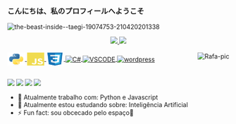 ### こんにちは、私のプロフィールへようこそ

![the-beast-inside--taegi-19074753-210420201338](https://user-images.githubusercontent.com/93232479/140808225-a04bc407-61ef-4d25-b434-ca293319868d.gif)


<div align="center">
  <a href="https://github.com/XAEXVI">
  <img height="130em" src="https://github-readme-stats.vercel.app/api?username=XAEXVI&show_icons=true&theme=dark&include_all_commits=true&count_private=true"/>
  <img height="130em" src="https://github-readme-stats.vercel.app/api/top-langs/?username=XAEXVI&layout=compact&langs_count=7&theme=dark"/>
</div>
  <div style="display: inline_block"><br>
  <img align="center" alt="Python" height="30" width="40" src="https://raw.githubusercontent.com/devicons/devicon/master/icons/python/python-original.svg">  
  <img align="center" alt="Js" height="30" width="40" src="https://raw.githubusercontent.com/devicons/devicon/master/icons/javascript/javascript-plain.svg">
  <img align="center" alt="CSS" height="30" width="40" src="https://raw.githubusercontent.com/devicons/devicon/master/icons/css3/css3-original.svg">
  <img align="center" alt="C#" height="30" width="40" src="https://cdn.jsdelivr.net/gh/devicons/devicon/icons/csharp/csharp-original.svg" />
  <img align="center" alt="VSCODE" height="30" width="40" src="https://cdn.jsdelivr.net/gh/devicons/devicon/icons/vscode/vscode-original.svg" />
  <img align="center" alt="wordpress" height="30" width="40" src="https://cdn.jsdelivr.net/gh/devicons/devicon/icons/wordpress/wordpress-plain.svg" />
 

  <img align="right" alt="Rafa-pic" height="150" src="https://cdn.discordapp.com/attachments/881781358089891841/907355305258680351/tumblr_mll74blaLZ1r0y8j6o1_400.gif" data-canonical-src="https://cdn.discordapp.com/attachments/881781358089891841/907355305258680351/tumblr_mll74blaLZ1r0y8j6o1_400.gif" style="max-width: 100%;">
</div>
</div>

##

</div>
  
  
  <div> 
  <a href="https://instagram.com/caioreinelt1" target="_blank"><img src="https://img.shields.io/badge/-Instagram-%23E4405F?style=for-the-badge&logo=instagram&logoColor=white" target="_blank"></a>
 	<a href="https://www.twitch.tv/nvmgalaxy" target="_blank"><img src="https://img.shields.io/badge/Twitch-9146FF?style=for-the-badge&logo=twitch&logoColor=white" target="_blank"></a>
  <a href = "mailto:cgxae16@gmail.com"><img src="https://img.shields.io/badge/-Gmail-%23333?style=for-the-badge&logo=gmail&logoColor=white" target="_blank"></a>
  <a href="https://www.linkedin.com/in/caio-reinelt-529253202/" target="_blank"><img src="https://img.shields.io/badge/-LinkedIn-%230077B5?style=for-the-badge&logo=linkedin&logoColor=white" target="_blank"></a> 

- 🔭 Atualmente trabalho com: Python e Javascript
- 🌱 Atualmente estou estudando sobre: Inteligência Artificial
- ⚡ Fun fact: sou obcecado pelo espaço🌌
